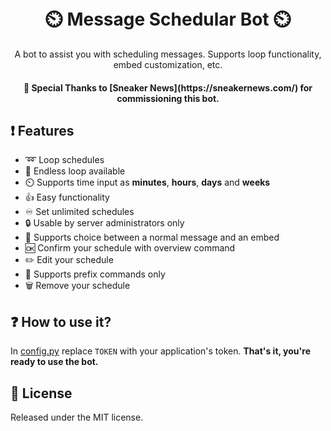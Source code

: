 <h1 align="center">
  <br>
   ⏲️ Message Schedular Bot ⏲️
  <br>
</h1>
<p align="center">A bot to assist you with scheduling messages. Supports loop functionality, embed customization, etc.</p>
<h4 align="center"> 💖 Special Thanks to [Sneaker News](https://sneakernews.com/) for commissioning this bot.</h4>

## ❗ Features
* ➿ Loop schedules 
* 🔁 Endless loop available
* ⏲️ Supports time input as **minutes**, **hours**, **days** and **weeks**
* 👍 Easy functionality
* ♾️ Set unlimited schedules 
* 🔒 Usable by server administrators only
* 💬 Supports choice between a normal message and an embed
* 🆗 Confirm your schedule with overview command
* ✏️ Edit your schedule
* 🤖 Supports prefix commands only
* 🗑️ Remove your schedule

## ❓ How to use it?
In [config.py]() replace `TOKEN` with your application's token. 
**That's it, you're ready to use the bot.**
 
## 🔖 License
Released under the MIT license.

